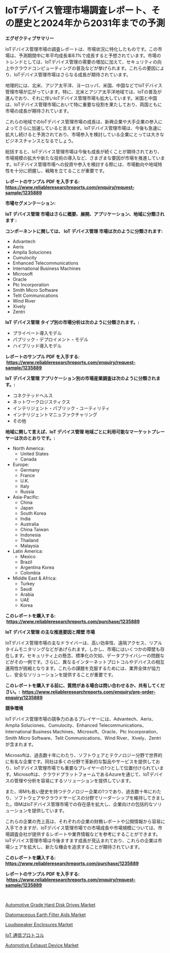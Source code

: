 <p><h1>IoTデバイス管理市場調査レポート、その歴史と2024年から2031年までの予測</h1></p><p><strong>エグゼクティブサマリー</strong></p>
<p><p>IoTデバイス管理市場の調査レポートは、市場状況に特化したものです。この市場は、予測期間中に年平均成長率8.1%で成長すると予想されています。市場のトレンドとしては、IoTデバイス管理の需要の増加に加えて、セキュリティの向上やクラウドコンピューティングの普及などが挙げられます。これらの要因により、IoTデバイス管理市場はさらなる成長が期待されています。</p><p>地理的には、北米、アジア太平洋、ヨーロッパ、米国、中国などでIoTデバイス管理市場が広がっています。特に、北米とアジア太平洋地域では、IoTの普及が進んでおり、それに伴いIoTデバイス管理市場も拡大しています。米国と中国は、IoTデバイス管理市場において特に重要な役割を果たしており、両国ともに市場の成長が期待されています。</p><p>これらの地域でのIoTデバイス管理市場の成長は、新興企業や大手企業の参入によってさらに加速していると言えます。IoTデバイス管理市場は、今後も急速に拡大し続けると予測されており、市場参入を検討している企業にとっては大きなビジネスチャンスとなるでしょう。</p><p>総括すると、IoTデバイス管理市場は今後も成長が続くことが期待されており、市場規模の拡大や新たな技術の導入など、さまざまな要因が市場を推進しています。IoTデバイス管理市場への投資や参入を検討する際には、市場動向や地域特性を十分に把握し、戦略を立てることが重要です。</p></p>
<p><strong>レポートのサンプル PDF を入手する: <a href="https://www.reliableresearchreports.com/enquiry/request-sample/1235889">https://www.reliableresearchreports.com/enquiry/request-sample/1235889</a></strong></p>
<p><strong>市場セグメンテーション:</strong></p>
<p><strong> IoT デバイス管理 市場はさらに概要、展開、アプリケーション、地域に分類されます :</strong></p>
<p><strong>コンポーネントに関しては、 IoT デバイス管理 市場は次のように分類されます: &nbsp;</strong></p>
<p><ul><li>Advantech</li><li>Aeris</li><li>Amplia Soluciones</li><li>Cumulocity</li><li>Enhanced Telecommunications</li><li>International Business Machines</li><li>Microsoft</li><li>Oracle</li><li>Ptc Incorporation</li><li>Smith Micro Software</li><li>Telit Communications</li><li>Wind River</li><li>Xively</li><li>Zentri</li></ul></p>
<p><strong> IoT デバイス管理 タイプ別の市場分析は次のように分類されます。:</strong></p>
<p><ul><li>プライベート導入モデル</li><li>パブリック・デプロイメント・モデル</li><li>ハイブリッド導入モデル</li></ul></p>
<p><strong>レポートのサンプル PDF を入手する: &nbsp;<a href="https://www.reliableresearchreports.com/enquiry/request-sample/1235889">https://www.reliableresearchreports.com/enquiry/request-sample/1235889</a></strong></p>
<p><strong> IoT デバイス管理 アプリケーション別の市場産業調査は次のように分類されます。:</strong></p>
<p><ul><li>コネクテッドヘルス</li><li>ネットワークロジスティクス</li><li>インテリジェント・パブリック・ユーティリティ</li><li>インテリジェントマニュファクチャリング</li><li>その他</li></ul></p>
<p><strong>地域に関して言えば、IoT デバイス管理 地域ごとに利用可能なマーケットプレーヤーは次のとおりです。:</strong></p>
<p><ul>
    <li>
        North America:
        <ul>
            <li>United States</li>
            <li>Canada</li>
        </ul>
    </li>
    <li>
        Europe:
        <ul>
            <li>Germany</li>
            <li>France</li>
            <li>U.K.</li>
            <li>Italy</li>
            <li>Russia</li>
        </ul>
    </li>
    <li>
        Asia-Pacific:
        <ul>
            <li>China</li>
            <li>Japan</li>
            <li>South Korea</li>
            <li>India</li>
            <li>Australia</li>
            <li>China Taiwan</li>
            <li>Indonesia</li>
            <li>Thailand</li>
            <li>Malaysia</li>
        </ul>
    </li>
    <li>
        Latin America:
        <ul>
            <li>Mexico</li>
            <li>Brazil</li>
            <li>Argentina Korea</li>
            <li>Colombia</li>
        </ul>
    </li>
    <li>
        Middle East & Africa:
        <ul>
            <li>Turkey</li>
            <li>Saudi</li>
            <li>Arabia</li>
            <li>UAE</li>
            <li>Korea</li>
        </ul>
    </li>
    </ul></p>
<p><strong>このレポートを購入する: &nbsp;<a href="https://www.reliableresearchreports.com/purchase/1235889">https://www.reliableresearchreports.com/purchase/1235889</a></strong></p>
<p><strong>IoT デバイス管理 の主な推進要因と障壁 市場</strong></p>
<p><p>IoTデバイス管理市場の主なドライバーは、高い効率性、遠隔アクセス、リアルタイムモニタリングなどがあげられます。しかし、市場にはいくつかの障壁も存在します。セキュリティ上の懸念、標準化の欠如、データプライバシーの問題などがその一例です。さらに、異なるインターネットプロトコルやデバイスの相互運用性が挑戦となります。これらの課題を克服するためには、業界全体が協力し、安全なソリューションを提供することが重要です。</p></p>
<p><strong>このレポートを購入する前に、質問がある場合は問い合わせるか、共有してください。:&nbsp; <a href="https://www.reliableresearchreports.com/enquiry/pre-order-enquiry/1235889">https://www.reliableresearchreports.com/enquiry/pre-order-enquiry/1235889</a></strong></p>
<p><strong>競争環境</strong></p>
<p><p>IoTデバイス管理市場の競争力のあるプレイヤーには、Advantech、Aeris、Amplia Soluciones、Cumulocity、Enhanced Telecommunications、International Business Machines、Microsoft、Oracle、Ptc Incorporation、Smith Micro Software、Telit Communications、Wind River、Xively、Zentriが含まれます。</p><p>Microsoftは、過去数十年にわたり、ソフトウェアとテクノロジー分野で世界的に有名な企業です。同社は多くの分野で革新的な製品やサービスを提供しており、IoTデバイス管理市場でも重要なプレイヤーの1つとして位置付けられています。Microsoftは、クラウドプラットフォームであるAzureを通じて、IoTデバイスの管理や分析を容易にするソリューションを提供しています。</p><p>また、IBMも長い歴史を持つテクノロジー企業の1つであり、過去数十年にわたり、ソフトウェアやクラウドサービスの分野でリーダーシップを維持してきました。IBMはIoTデバイス管理市場での存在感を拡大し、企業向けの包括的なソリューションを提供しています。</p><p>これらの企業の売上高は、それぞれの企業の財務レポートや公開情報から容易に入手できますが、IoTデバイス管理市場での市場成長や市場規模については、市場調査会社が提供するレポートや業界情報などを参考にすることができます。IoTデバイス管理市場は今後ますます成長が見込まれており、これらの企業は市場シェアを拡大し、新たな機会を追求することが期待されています。</p></p>
<p><strong>このレポートを購入する: &nbsp; <a href="https://www.reliableresearchreports.com/purchase/1235889">https://www.reliableresearchreports.com/purchase/1235889</a></strong></p>
<p><strong>レポートのサンプル PDF を入手する: &nbsp;<a href="https://www.reliableresearchreports.com/enquiry/request-sample/1235889">https://www.reliableresearchreports.com/enquiry/request-sample/1235889</a></strong><strong></strong></p>
<p>&nbsp;</p>
<p><p><a href="https://github.com/NorbertYates/Market-Research-Report-List-3/blob/main/automotive-grade-hard-disk-drives-market.md">Automotive Grade Hard Disk Drives Market</a></p><p><a href="https://flame-sidecar-702.notion.site/Decoding-the-Diatomaceous-Earth-Filter-Aids-Market-A-Deep-Dive-into-the-Latest-Market-Trends-Marke-a9bdb1bc4a884c83a8829a356314ed5d">Diatomaceous Earth Filter Aids Market</a></p><p><a href="https://issuu.com/reportprime-2/docs/loudspeaker-enclosures-market-size-2030.pptx">Loudspeaker Enclosures Market</a></p><p><a href="https://github.com/bevdtkn4419963/Market-Research-Report-List-1/blob/main/5681562186488.md">IoT 通信プロトコル</a></p><p><a href="https://view.publitas.com/reportprime-1/global-automotive-exhaust-device-market-by-types-applications-and-major-players-with-regional-growth-rate-analysis-and-development-situation-from-2024-to-2031/">Automotive Exhaust Device Market</a></p></p>